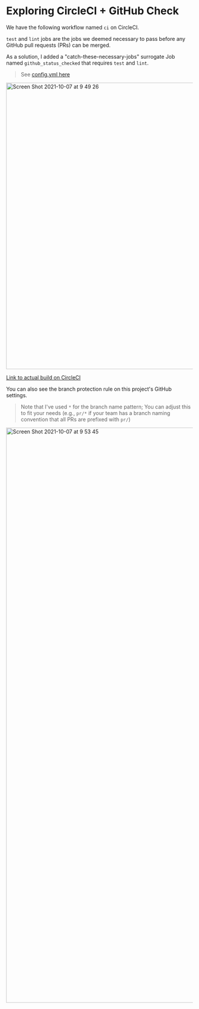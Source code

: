 # Exploring CircleCI + GitHub Check

We have the following workflow named `ci` on CircleCI.

`test` and `lint` jobs are the jobs we deemed necessary to pass before any GitHub pull requests (PRs) can be merged.

As a solution, I added a "catch-these-necessary-jobs" surrogate Job named `github_status_checked` that requires `test` and `lint`.
> See [config.yml here](.circleci/config.yml)

<img width="773" alt="Screen Shot 2021-10-07 at 9 49 26" src="https://user-images.githubusercontent.com/2164346/136303291-13f27cd3-04f1-4283-825c-57d7b3886b6b.png">


[Link to actual build on CircleCI](https://app.circleci.com/pipelines/github/kelvintaywl/circleci-github-check-exploration/3/workflows/cc620e08-241d-45d5-b4ae-afb5b7c0e809)

You can also see the branch protection rule on this project's GitHub settings.

> Note that I've used `*` for the branch name pattern; 
> You can adjust this to fit your needs (e.g., `pr/*` if your team has a branch naming convention that all PRs are prefixed with `pr/`)

<img width="1552" alt="Screen Shot 2021-10-07 at 9 53 45" src="https://user-images.githubusercontent.com/2164346/136303551-a6ccea99-e211-4a96-aaf2-e5bc6c440c81.png">


